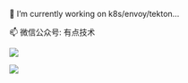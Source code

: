 🔭 I’m currently working on k8s/envoy/tekton...

📫 微信公众号: 有点技术

![](https://github-readme-stats.vercel.app/api?username=du2016&show_icons=true&theme=radical)

![](https://github-readme-stats.vercel.app/api/top-langs/?bg_color=30%2Ce96443%2C904e95&title_color=fff&username=du2016&text_color=fff)
